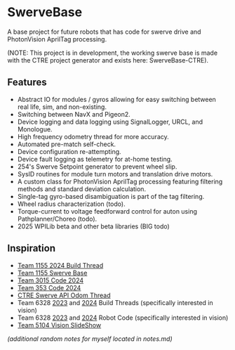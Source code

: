# SwerveBase
A base project for future robots that has code for swerve drive and PhotonVision AprilTag processing.

(NOTE: This project is in development, the working swerve base is made with the CTRE project generator and exists here: SwerveBase-CTRE).

## Features
- Abstract IO for modules / gyros allowing for easy switching between real life, sim, and non-existing.
- Switching between NavX and Pigeon2.
- Device logging and data logging using SignalLogger, URCL, and Monologue.
- High frequency odometry thread for more accuracy.
- Automated pre-match self-check.
- Device configuration re-attempting.
- Device fault logging as telemetry for at-home testing.
- 254's Swerve Setpoint generator to prevent wheel slip.
- SysID routines for module turn motors and translation drive motors.
- A custom class for PhotonVision AprilTag processing featuring filtering methods and standard deviation calculation.
- Single-tag gyro-based disambiguation is part of the tag filtering.
- Wheel radius characterization (todo).
- Torque-current to voltage feedforward control for auton using Pathplanner/Choreo (todo).
- 2025 WPILib beta and other beta libraries (BIG todo)

## Inspiration
- [Team 1155 2024 Build Thread](https://www.chiefdelphi.com/t/frc-1155-the-sciborgs-2024-build-thread-open-alliance/441531)
- [Team 1155 Swerve Base](https://github.com/SciBorgs/Hydrogen/)
- [Team 3015 Code 2024](https://github.com/3015RangerRobotics/2024Public/tree/main/RobotCode2024/src/main/java/frc)
- [Team 353 Code 2024](https://github.com/POBots-353/2024RobotCode/tree/main)
- [CTRE Swerve API Odom Thread](https://api.ctr-electronics.com/phoenix6/release/java/com/ctre/phoenix6/mechanisms/swerve/SwerveDrivetrain.OdometryThread.html)
- Team 6328 [2023](https://www.chiefdelphi.com/t/frc-6328-mechanical-advantage-2023-build-thread/420691?page=2) and [2024](https://www.chiefdelphi.com/t/frc-6328-mechanical-advantage-2024-build-thread/442736) Build Threads (specifically interested in vision)
- Team 6328 [2023](https://github.com/Mechanical-Advantage/RobotCode2023/tree/main) and [2024](https://github.com/Mechanical-Advantage/RobotCode2024) Robot Code (specifically interested in vision)
- [Team 5104 Vision SlideShow](https://docs.google.com/presentation/d/1ThMRapRsx5xbsswi_BTG8JsSiyXnA3HB3lH4m8eyqG4/edit?usp=sharing)


*(additional random notes for myself located in notes.md)*
